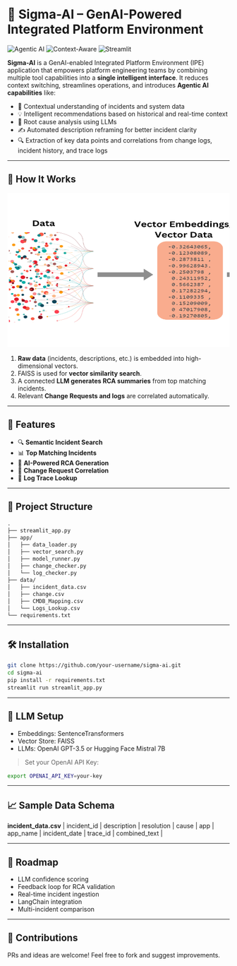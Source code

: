 
# 🤖 Sigma-AI – GenAI-Powered Integrated Platform Environment

![Agentic AI](https://img.shields.io/badge/Powered_by-Agentic_AI-ff69b4)
![Context-Aware](https://img.shields.io/badge/Contextual-Recommendations-blue)
![Streamlit](https://img.shields.io/badge/Built_with-Streamlit-orange)

**Sigma-AI** is a GenAI-enabled Integrated Platform Environment (IPE) application that empowers platform engineering teams by combining multiple tool capabilities into a **single intelligent interface**. It reduces context switching, streamlines operations, and introduces **Agentic AI capabilities** like:

- 🔁 Contextual understanding of incidents and system data  
- 💡 Intelligent recommendations based on historical and real-time context  
- 🧠 Root cause analysis using LLMs  
- ✍️ Automated description reframing for better incident clarity  
- 🔍 Extraction of key data points and correlations from change logs, incident history, and trace logs  

---

## 🧠 How It Works

<p align="center">
  <img src="docs/vector_emb.png" alt="Vector Embedding Process" width="7500" height="350"/>
</p>




1. **Raw data** (incidents, descriptions, etc.) is embedded into high-dimensional vectors.  
2. FAISS is used for **vector similarity search**.  
3. A connected **LLM generates RCA summaries** from top matching incidents.  
4. Relevant **Change Requests and logs** are correlated automatically.  

---

## 🚀 Features

- 🔍 **Semantic Incident Search**  
- 📊 **Top Matching Incidents**  
- 🧠 **AI-Powered RCA Generation**  
- 🔁 **Change Request Correlation**  
- 📄 **Log Trace Lookup**  

---

## 📂 Project Structure

```
.
├── streamlit_app.py
├── app/
│   ├── data_loader.py
│   ├── vector_search.py
│   ├── model_runner.py
│   ├── change_checker.py
│   └── log_checker.py
├── data/
│   ├── incident_data.csv
│   ├── change.csv
│   ├── CMDB_Mapping.csv
│   └── Logs_Lookup.csv
└── requirements.txt
```

---

## 🛠️ Installation

```bash
git clone https://github.com/your-username/sigma-ai.git
cd sigma-ai
pip install -r requirements.txt
streamlit run streamlit_app.py
```

---

## 🤖 LLM Setup

- Embeddings: SentenceTransformers
- Vector Store: FAISS
- LLMs: OpenAI GPT-3.5 or Hugging Face Mistral 7B

> Set your OpenAI API Key:
```bash
export OPENAI_API_KEY=your-key
```

---

## 📈 Sample Data Schema

**incident_data.csv**
| incident_id | description | resolution | cause | app | app_name | incident_date | trace_id | combined_text |

---

## 🧭 Roadmap

- LLM confidence scoring  
- Feedback loop for RCA validation  
- Real-time incident ingestion  
- LangChain integration  
- Multi-incident comparison

---

## 🤝 Contributions

PRs and ideas are welcome! Feel free to fork and suggest improvements.
